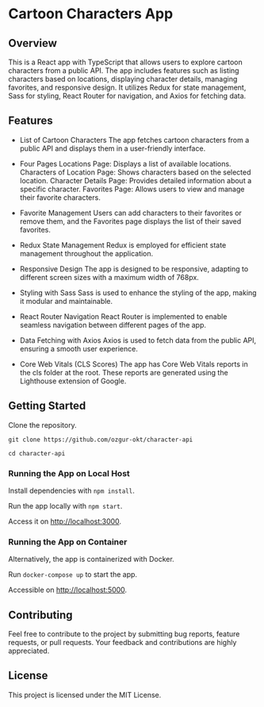 # Cartoon Characters App
## Overview
This is a React app with TypeScript that allows users to explore cartoon characters from a public API. The app includes features such as listing characters based on locations, displaying character details, managing favorites, and responsive design. It utilizes Redux for state management, Sass for styling, React Router for navigation, and Axios for fetching data.

## Features

* List of Cartoon Characters
The app fetches cartoon characters from a public API and displays them in a user-friendly interface.

* Four Pages
Locations Page: Displays a list of available locations.
Characters of Location Page: Shows characters based on the selected location.
Character Details Page: Provides detailed information about a specific character.
Favorites Page: Allows users to view and manage their favorite characters.
* Favorite Management
Users can add characters to their favorites or remove them, and the Favorites page displays the list of their saved favorites.

* Redux State Management
Redux is employed for efficient state management throughout the application.

* Responsive Design
The app is designed to be responsive, adapting to different screen sizes with a maximum width of 768px.

* Styling with Sass
Sass is used to enhance the styling of the app, making it modular and maintainable.

* React Router Navigation
React Router is implemented to enable seamless navigation between different pages of the app.

* Data Fetching with Axios
Axios is used to fetch data from the public API, ensuring a smooth user experience.

* Core Web Vitals (CLS Scores)
The app has Core Web Vitals reports in the cls folder at the root. These reports are generated using the Lighthouse extension of Google.

## Getting Started
Clone the repository.

`git clone https://github.com/ozgur-okt/character-api`

`cd character-api`

### Running the App on Local Host

Install dependencies with `npm install`.

Run the app locally with `npm start`.

Access it on [http://localhost:3000](http://localhost:3000).

### Running the App on Container

Alternatively, the app is containerized with Docker. 

Run `docker-compose up` to start the app. 

Accessible on [http://localhost:5000](http://localhost:5000).

## Contributing
Feel free to contribute to the project by submitting bug reports, feature requests, or pull requests. Your feedback and contributions are highly appreciated.

## License
This project is licensed under the MIT License.
